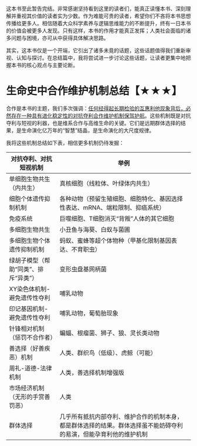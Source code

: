 


这本书至此暂告完结。非常感谢坚持看到这里的读者们，能真正读懂本书、深刻理解并重视其价值的读者实为少数。作为难能可贵的读者，希望你们不吝将本书思想传播给更多人。相信随着大众科学素养与逻辑思维能力的不断提升，终有一日本书的价值会被更多人发现。只有这样，本书的作用才能真正发挥；人类社会面临的诸多问题与困境，亦可从中获得具体解决思路。

其实，这本书仅是一个开端，它引出了诸多未竟的话题，这些话题值得我们重新审视、认知与探讨。在总结篇中，我将尝试进一步讨论这些话题，让读者更集中地把握本书的核心观点与主要论断。

# 生命史中合作维护机制总结【★★★】

合作是本书的主题，我们多次强调：[任何经得起长期检验的互惠利他现象背后，必然存在一种具有进化稳定性的对抗夺利合作维护机制保驾护航]()。这些机制既是对抗夺利与短视的利器，也是维系合作与高维生命的关键。它们是远期群体选择的结果，是生命演化亿万年的“智慧”结晶，是生命演化的大尺度规律。

我将这些机制总结如下表，相信更多机制仍待发掘：

|对抗夺利、对抗短视机制|举例|
|--|--|
|单细胞生物共生（内共生）|真核细胞（线粒体、叶绿体内共生）|
|细胞个体遗传抑制机制|各种动物（预留生殖细胞、细胞特化、基因选择性表达、mRNA、端粒限制、抑癌系统）|
|免疫系统|巨噬细胞、T细胞消灭“背叛”人体的其它细胞|
|多细胞生物共生|小丑鱼与海葵、白蚁与菌圃|
|多细胞生物个体遗传抑制机制|蚂蚁、蜜蜂等超个体物种（甲基化限制基因表达、不育职虫）|
|绿胡子模型（帮助“同类”、排斥“异类”）|变形虫盘基网柄菌|
|XY染色体机制-避免遗传性夺利|哺乳动物|
|印记基因机制-避免遗传性夺利|哺乳动物，葡萄胎现象|
|针锋相对机制（惩罚不合作者）|蝙蝠、根瘤菌、狮子、狼、灵长类动物|
|善选择（好善疾恶）机制|人类、群织鸟（低级）、虎鲸（可能）|
|周礼-道德-法律机制|人类，善选择机制增强版|
|市场经济机制（无形的手赏善罚恶）|人类|
|群体选择|几乎所有抵抗内部夺利、维护合作的机制本身，都是群体选择的结果。群体选择虽不能妨碍夺利的易演，但能孕育利他的维护机制|